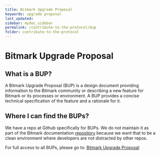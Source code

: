 ```yaml
---
title: Bitmark Upgrade Proposal
keywords: upgrade proposal
last_updated: 
sidebar: mydoc_sidebar
permalink: /contribute-to-the-protocol/bup
folder: contribute-to-the-protocol
---
```


# Bitmark Upgrade Proposal

## What is a BUP?
A Bitmark Upgrade Proposal (BUP) is a design document providing
information to the Bitmark community or describing a new feature for
Bitmark or its processes or environment. A BUP provides a
concise technical specification of the feature and a rationale for it.

## Where I can find the BUPs?
We have a repo at Github specifically for BUPs. We do not maintain it as part of the
Bitmark documentation [repository](https://github.com/bitmark-inc/docs) because we want that to be a clean 
environment where developers are not distracted by other
repos.

For full access to all BUPs, please go to: [Bitmark Upgrade Proposal](https://github.com/bitmark-property-system/bups)
